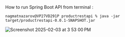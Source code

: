 How to run Spring Boot API from terminal : 

```
nagmatnazarov@VP27VD291P productrestapi % java -jar target/productrestapi-0.0.1-SNAPSHOT.jar 
```

![Screenshot 2025-02-03 at 3 53 00 PM](https://github.com/user-attachments/assets/d0e8e0c6-8d40-4299-b21b-18669144954d)
